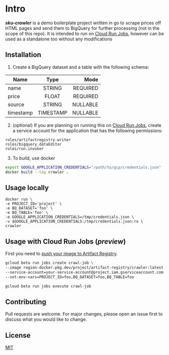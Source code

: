 # Intro

***sku-crawler*** is a demo boilerplate project written in go to scrape prices off HTML pages and send them to BigQuery for further processing (not in the scope of this repo). It is intended to run on [Cloud Run Jobs](https://cloud.google.com/run/docs/create-jobs "Cloud Run Jobs"), however can be used as a standalone too without any modifications

## Installation

1) Create a BigQuery dataset and a table with the following schema:

| Name        | Type           | Mode  |
| ------------- |:-------------:| -----:|
| name | STRING | REQUIRED |
| price | FLOAT | REQUIRED |
| source | STRING | NULLABLE |
| timestamp | TIMESTAMP | NULLABLE  |

2) (optional) If you are planning on running this on [Cloud Run Jobs](http://https://cloud.google.com/run/docs/create-jobs "Cloud Run Jobs"), create a service account for the application that has the following permissions:

```
roles/artifactregistry.writer
roles/bigquery.dataEditor
roles/run.invoker
```


3) To build, use docker

```bash
export GOOGLE_APPLICATION_CREDENTIALS="/path/to/gcp/credentials.json"
docker build --tag crawler .
```

## Usage locally

```
docker run \
-e PROJECT_ID='project' \
-e BQ_DATASET='foo' \
-e BQ_TABLE='foo' \
-e GOOGLE_APPLICATION_CREDENTIALS=/tmp/credentials.json \
-v $GOOGLE_APPLICATION_CREDENTIALS:/tmp/credentials.json:ro \
crawler
```
## Usage with Cloud Run Jobs (*preview*)

First you need to [push your image to Artifact Registry](http://https://cloud.google.com/artifact-registry/docs/docker/pushing-and-pulling "push your image to Artifact Registry").

```bash
gcloud beta run jobs create crawl-job \
--image region-docker.pkg.dev/project/artifact-registry/crawler:latest \
--service-account=your-service-account@project.iam.gserviceaccount.com \
--set-env-vars=PROJECT_ID=foo,BQ_DATASET=foo,BQ_TABLE=foo

gcloud beta run jobs execute crawl-job
```
## Contributing
Pull requests are welcome. For major changes, please open an issue first to discuss what you would like to change.

## License
[MIT](https://choosealicense.com/licenses/mit/)